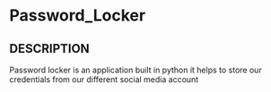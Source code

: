 # Password_Locker

## DESCRIPTION
Password locker is an application built in python
it helps to store our credentials from our different 
social media account
